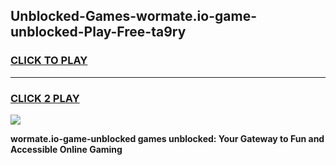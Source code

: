 
## Unblocked-Games-wormate.io-game-unblocked-Play-Free-ta9ry
<h3>
<a href="https://premium76.site?title=wormate.io-game-unblocked&ref=20A">CLICK TO PLAY</a></h3>
<hr>

<h3>
<a href="https://premium76.site?title=wormate.io-game-unblocked&ref=20A">CLICK 2 PLAY</a>
  
</h3>

<a href="https://premium76.site?title=wormate.io-game-unblocked&ref=20A"><img src="https://clearcache.store/games.png"></a>


**wormate.io-game-unblocked games unblocked: Your Gateway to Fun and Accessible Online Gaming**
